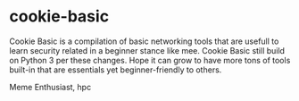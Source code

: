 # cookie-basic
Cookie Basic is a compilation of basic networking tools that are usefull to learn security related in a beginner stance like mee. Cookie Basic still build on Python 3 per these changes. Hope it can grow to have more tons of tools built-in that are essentials yet beginner-friendly to others.

Meme Enthusiast,
hpc
